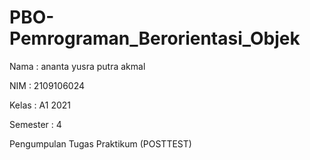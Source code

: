 # PBO-Pemrograman_Berorientasi_Objek

Nama : ananta yusra putra akmal

NIM : 2109106024

Kelas : A1 2021

Semester : 4

Pengumpulan Tugas Praktikum (POSTTEST) 
